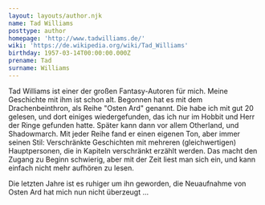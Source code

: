 ```yaml
---
layout: layouts/author.njk
name: Tad Williams
posttype: author
homepage: 'http://www.tadwilliams.de/'
wiki: 'https://de.wikipedia.org/wiki/Tad_Williams'
birthday: 1957-03-14T00:00:00.000Z
prename: Tad
surname: Williams
---
```


Tad Williams ist einer der großen Fantasy-Autoren für mich. Meine Geschichte mit ihm ist schon alt. Begonnen hat es mit dem Drachenbeinthron, als Reihe "Osten Ard" genannt. Die habe ich mit gut 20 gelesen, und dort einiges wiedergefunden, das ich nur im Hobbit und Herr der Ringe gefunden hatte. Später kann dann vor allem Otherland, und Shadowmarch. Mit jeder Reihe fand er einen eigenen Ton, aber immer seinen Stil: Verschränkte Geschichten mit mehreren (gleichwertigen) Hauptpersonen, die in Kapiteln verschränkt erzählt werden. Das macht den Zugang zu Beginn schwierig, aber mit der Zeit liest man sich ein, und kann einfach nicht mehr aufhören zu lesen.

Die letzten Jahre ist es ruhiger um ihn geworden, die Neuaufnahme von Osten Ard hat mich nun nicht überzeugt ...
